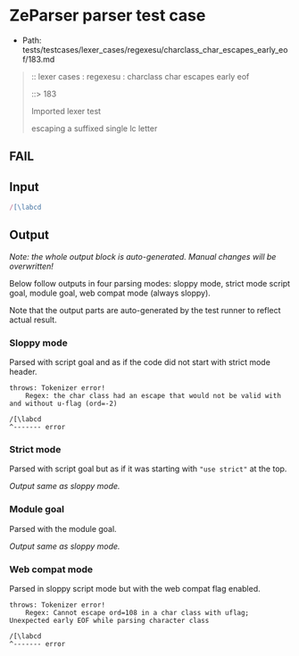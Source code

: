 # ZeParser parser test case

- Path: tests/testcases/lexer_cases/regexesu/charclass_char_escapes_early_eof/183.md

> :: lexer cases : regexesu : charclass char escapes early eof
>
> ::> 183
>
> Imported lexer test
>
> escaping a suffixed single lc letter

## FAIL

## Input

`````js
/[\labcd
`````

## Output

_Note: the whole output block is auto-generated. Manual changes will be overwritten!_

Below follow outputs in four parsing modes: sloppy mode, strict mode script goal, module goal, web compat mode (always sloppy).

Note that the output parts are auto-generated by the test runner to reflect actual result.

### Sloppy mode

Parsed with script goal and as if the code did not start with strict mode header.

`````
throws: Tokenizer error!
    Regex: the char class had an escape that would not be valid with and without u-flag (ord=-2)

/[\labcd
^------- error
`````

### Strict mode

Parsed with script goal but as if it was starting with `"use strict"` at the top.

_Output same as sloppy mode._

### Module goal

Parsed with the module goal.

_Output same as sloppy mode._

### Web compat mode

Parsed in sloppy script mode but with the web compat flag enabled.

`````
throws: Tokenizer error!
    Regex: Cannot escape ord=108 in a char class with uflag; Unexpected early EOF while parsing character class

/[\labcd
^------- error
`````

